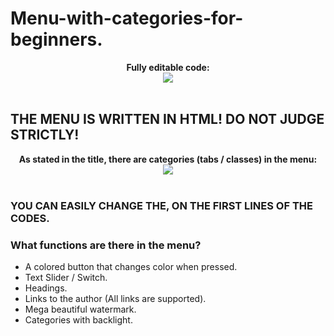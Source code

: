 # Menu-with-categories-for-beginners.


<div style="text-align: center;">
<b>Fully editable code:</b><br>

<img src="https://i.ibb.co/v4g0KKf/6-E8-B34-D4-74-D1-44-CD-9-D31-B88-CD30-B54-FF.jpg">
</div>

<br>

## THE MENU IS WRITTEN IN HTML! DO NOT JUDGE STRICTLY!

<div style="text-align: center;">
<b>As stated in the title, there are categories (tabs / classes) in the menu:</b><br>

<img src="https://i.ibb.co/xf4mKsc/EF2-C3348-8827-4907-888-A-434-E31-E734-BC.jpg">
</div>

<br>

### YOU CAN EASILY CHANGE THE, ON THE FIRST LINES OF THE CODES.

### What functions are there in the menu?
* A colored button that changes color when pressed.
* Text Slider / Switch.
* Headings.
* Links to the author (All links are supported).
* Mega beautiful watermark.
* Categories with backlight.
